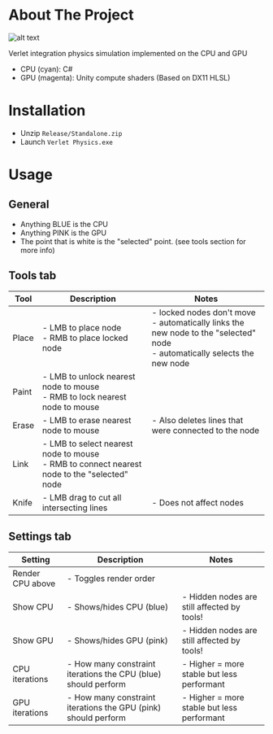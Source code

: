 # About The Project
![alt text](Recordings/Rope.gif)

Verlet integration physics simulation implemented on the CPU and GPU
- CPU (cyan): C#
- GPU (magenta): Unity compute shaders (Based on DX11 HLSL)

# Installation
- Unzip `Release/Standalone.zip`
- Launch `Verlet Physics.exe`

# Usage
## General
- Anything BLUE is the CPU
- Anything PINK is the GPU
- The point that is white is the "selected" point. (see tools section for more info)

## Tools tab
Tool|Description|Notes
----|----|----
Place| - LMB to place node <br> - RMB to place locked node| - locked nodes don't move <br> - automatically links the new node to the "selected" node <br> - automatically selects the new node
Paint| - LMB to unlock nearest node to mouse <br> - RMB to lock nearest node to mouse | 
Erase| - LMB to erase nearest node to mouse |- Also deletes lines that were connected to the node
Link|  - LMB to select nearest node to mouse <br> - RMB to connect nearest node to the "selected" node
Knife| - LMB drag to cut all intersecting lines | - Does not affect nodes

## Settings tab
Setting|Description|Notes
----|----|----
Render CPU above| - Toggles render order
Show CPU| - Shows/hides CPU (blue)| - Hidden nodes are still affected by tools!
Show GPU| - Shows/hides GPU (pink)| - Hidden nodes are still affected by tools!
CPU iterations|  - How many constraint iterations the CPU (blue) should perform | - Higher = more stable but less performant
GPU iterations|  - How many constraint iterations the GPU (pink) should perform | - Higher = more stable but less performant
